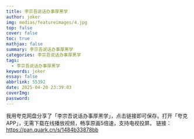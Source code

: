```yaml
---
title: 李宗吾说话办事厚黑学
author: joker
img: medias/featureimages/4.jpg
top: false
cover: false
toc: true
mathjax: false
summary: 李宗吾说话办事厚黑学
categories: 李宗吾说话办事厚黑学
tags:
  - 李宗吾说话办事厚黑学
keywords: joker
essay: false
abbrlink: 55392
date: 2025-04-20 23:39:03
coverImg:
password:
---
```


我用夸克网盘分享了「李宗吾说话办事厚黑学」，点击链接即可保存。打开「夸克APP」，无需下载在线播放视频，畅享原画5倍速，支持电视投屏。
链接：https://pan.quark.cn/s/1484b33878bb
